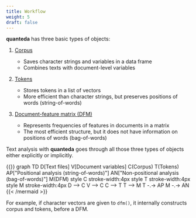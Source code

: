 ```yaml
---
title: Workflow
weight: 5
draft: false
---
```


**quanteda** has three basic types of objects:

1.  [Corpus](corpus)
    
    * Saves character strings and variables in a data frame
    * Combines texts with document-level variables

2.  [Tokens](tokens)
    
    * Stores tokens in a list of vectors
    * More efficient than character strings, but preserves positions of words (string-of-words)

3.  [Document-feature matrix (DFM)](dfm)

    * Represents frequencies of features in documents in a matrix
    * The most efficient structure, but it does not have information on positions of words (bag-of-words) 

Text analysis with **quanteda** goes through all those three types of objects either explicitly or implicitly.

{{<mermaid align="left">}}
    graph TD
    D[Text files]
    V[Document variables]
    C(Corpus)
    T(Tokens)
    AP["Positional analysis (string-of-words)"]
    AN["Non-positional analysis (bag-of-words)"]
    M(DFM)
    style C stroke-width:4px
    style T stroke-width:4px
    style M stroke-width:4px
    D --> C
    V --> C 
    C --> T 
    T --> M
    T -.-> AP
    M -.-> AN
{{< /mermaid >}}

For example, if character vectors are given to `dfm()`, it internally constructs corpus and tokens, before a DFM. 
